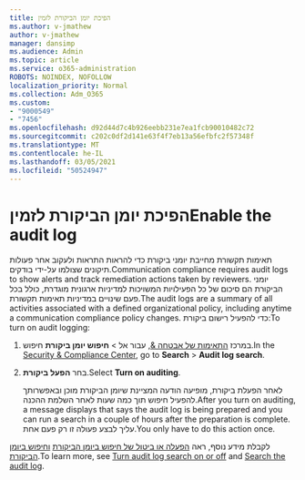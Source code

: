 ```yaml
---
title: הפיכת יומן הביקורת לזמין
ms.author: v-jmathew
author: v-jmathew
manager: dansimp
ms.audience: Admin
ms.topic: article
ms.service: o365-administration
ROBOTS: NOINDEX, NOFOLLOW
localization_priority: Normal
ms.collection: Adm_O365
ms.custom:
- "9000549"
- "7456"
ms.openlocfilehash: d92d44d7c4b926eebb231e7ea1fcb90010482c72
ms.sourcegitcommit: c202c0df2d141e63f4f7eb13a56efbfc2f57348f
ms.translationtype: MT
ms.contentlocale: he-IL
ms.lasthandoff: 03/05/2021
ms.locfileid: "50524947"
---
```

# <a name="enable-the-audit-log"></a><span data-ttu-id="b1c46-102">הפיכת יומן הביקורת לזמין</span><span class="sxs-lookup"><span data-stu-id="b1c46-102">Enable the audit log</span></span>

<span data-ttu-id="b1c46-103">תאימות תקשורת מחייבת יומני ביקורת כדי להראות התראות ולעקוב אחר פעולות תיקונים שצולמו על-ידי בודקים.</span><span class="sxs-lookup"><span data-stu-id="b1c46-103">Communication compliance requires audit logs to show alerts and track remediation actions taken by reviewers.</span></span> <span data-ttu-id="b1c46-104">יומני הביקורת הם סיכום של כל הפעילויות המשויכות למדיניות ארגונית מוגדרת, כולל בכל פעם שינויים במדיניות תאימות תקשורת.</span><span class="sxs-lookup"><span data-stu-id="b1c46-104">The audit logs are a summary of all activities associated with a defined organizational policy, including anytime a communication compliance policy changes.</span></span> <span data-ttu-id="b1c46-105">כדי להפעיל רישום ביקורת:</span><span class="sxs-lookup"><span data-stu-id="b1c46-105">To turn on audit logging:</span></span>

1. <span data-ttu-id="b1c46-106">במרכז [התאימות של אבטחה &](https://go.microsoft.com/fwlink/?linkid=2101341), עבור אל  >  **חיפוש יומן ביקורת** חיפוש.</span><span class="sxs-lookup"><span data-stu-id="b1c46-106">In the [Security & Compliance Center](https://go.microsoft.com/fwlink/?linkid=2101341), go to **Search** > **Audit log search**.</span></span>
2. <span data-ttu-id="b1c46-107">בחר **הפעל ביקורת**.</span><span class="sxs-lookup"><span data-stu-id="b1c46-107">Select **Turn on auditing**.</span></span>

    <span data-ttu-id="b1c46-108">לאחר הפעלת ביקורת, מופיעה הודעה המציינת שיומן הביקורת מוכן ובאפשרותך להפעיל חיפוש תוך כמה שעות לאחר השלמת ההכנה.</span><span class="sxs-lookup"><span data-stu-id="b1c46-108">After you turn on auditing, a message displays that says the audit log is being prepared and you can run a search in a couple of hours after the preparation is complete.</span></span> <span data-ttu-id="b1c46-109">עליך לבצע פעולה זו רק פעם אחת.</span><span class="sxs-lookup"><span data-stu-id="b1c46-109">You only have to do this action once.</span></span>

<span data-ttu-id="b1c46-110">לקבלת מידע נוסף, ראה [הפעלה או ביטול של חיפוש ביומן הביקורת](https://go.microsoft.com/fwlink/?linkid=2129077) [וחיפוש ביומן הביקורת](https://go.microsoft.com/fwlink/?linkid=2123729).</span><span class="sxs-lookup"><span data-stu-id="b1c46-110">To learn more, see [Turn audit log search on or off](https://go.microsoft.com/fwlink/?linkid=2129077) and [Search the audit log](https://go.microsoft.com/fwlink/?linkid=2123729).</span></span>
